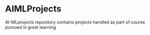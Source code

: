 # AIMLProjects
AI-MLprojects repository contains projects handled as part of course pursued in great learning
